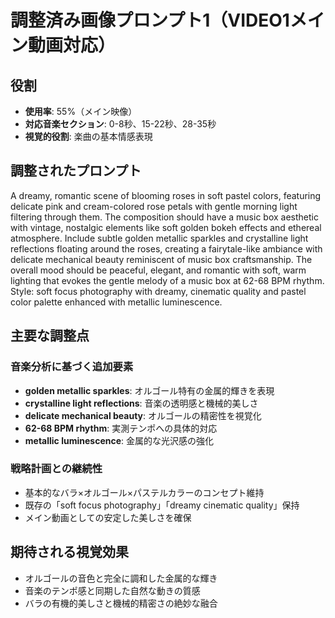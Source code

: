 # 調整済み画像プロンプト1（VIDEO1メイン動画対応）

## 役割
- **使用率**: 55%（メイン映像）
- **対応音楽セクション**: 0-8秒、15-22秒、28-35秒
- **視覚的役割**: 楽曲の基本情感表現

## 調整されたプロンプト

A dreamy, romantic scene of blooming roses in soft pastel colors, featuring delicate pink and cream-colored rose petals with gentle morning light filtering through them. The composition should have a music box aesthetic with vintage, nostalgic elements like soft golden bokeh effects and ethereal atmosphere. Include subtle golden metallic sparkles and crystalline light reflections floating around the roses, creating a fairytale-like ambiance with delicate mechanical beauty reminiscent of music box craftsmanship. The overall mood should be peaceful, elegant, and romantic with soft, warm lighting that evokes the gentle melody of a music box at 62-68 BPM rhythm. Style: soft focus photography with dreamy, cinematic quality and pastel color palette enhanced with metallic luminescence.

## 主要な調整点

### 音楽分析に基づく追加要素
- **golden metallic sparkles**: オルゴール特有の金属的輝きを表現
- **crystalline light reflections**: 音楽の透明感と機械的美しさ
- **delicate mechanical beauty**: オルゴールの精密性を視覚化
- **62-68 BPM rhythm**: 実測テンポへの具体的対応
- **metallic luminescence**: 金属的な光沢感の強化

### 戦略計画との継続性
- 基本的なバラ×オルゴール×パステルカラーのコンセプト維持
- 既存の「soft focus photography」「dreamy cinematic quality」保持
- メイン動画としての安定した美しさを確保

## 期待される視覚効果
- オルゴールの音色と完全に調和した金属的な輝き
- 音楽のテンポ感と同期した自然な動きの質感
- バラの有機的美しさと機械的精密さの絶妙な融合